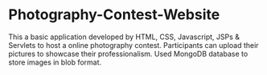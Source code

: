 # Photography-Contest-Website

This a basic application developed by HTML, CSS, Javascript, JSPs & Servlets to host a online photography contest.
Participants can upload their pictures to showcase their professionalism.
Used MongoDB database to store images in blob format.
